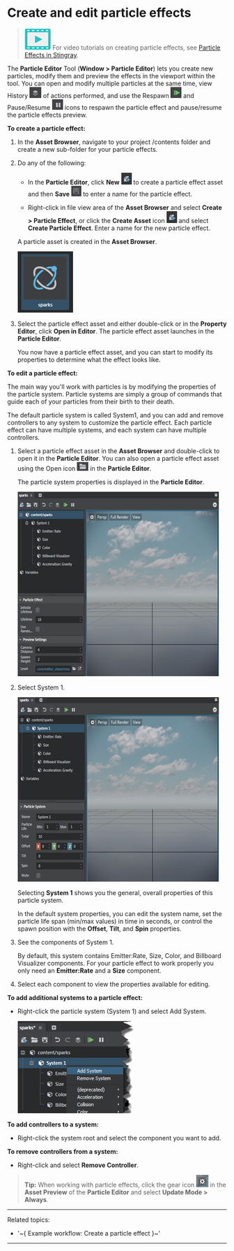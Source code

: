 # Create and edit particle effects

> ![](../images/icon_video.png) For video tutorials on creating particle effects, see <a href="http://area.autodesk.com/learning/creating-particle-effects-in-stingray" target="blank">Particle Effects in Stingray</a>.

The **Particle Editor** Tool (**Window > Particle Editor**) lets you create new particles, modify them and preview the effects in the viewport within the tool. You can open and modify multiple particles at the same time, view History ![](../images/icon_partEd_history.png) of actions performed, and use the Respawn ![](../images/icon_particle_respawn.png) and Pause/Resume ![](../images/icon_partEd_pause.png) icons to respawn the particle effect and pause/resume the particle effects preview.

**To create a particle effect:**

1.	In the **Asset Browser**, navigate to your project /contents folder and create a new sub-folder for your particle effects.

2. Do any of the following:

	-	In the **Particle Editor**, click **New** ![](../images/icon_createAsset.png) to create a particle effect asset and then **Save** ![](../images/icon_save.png) to enter a name for the particle effect.

	-	Right-click in file view area of the **Asset Browser** and select **Create > Particle Effect**, or click the **Create Asset** icon ![](../images/icon_createAsset.png) and select **Create Particle Effect**. Enter a name for the new particle effect.


	A particle asset is created in the **Asset Browser**.

	![](../images/create_particle.png)

3.	Select the particle effect asset and either double-click or in the **Property Editor**, click **Open in Editor**. The particle effect asset launches in the **Particle Editor**.

	You now have a particle effect asset, and you can start to modify its properties to determine what the effect looks like.

**To edit a particle effect:**

The main way you'll work with particles is by modifying the properties of the particle system.  Particle systems are simply a group of commands that guide each of your particles from their birth to their death.

The default particle system is called System1, and you can add and remove controllers to any system to customize the particle effect. Each particle effect can have multiple systems, and each system can have multiple controllers.

1. Select a particle effect asset in the **Asset Browser** and double-click to open it in the **Particle Editor**. You can also open a particle effect asset using the Open icon ![](../images/icon_scriptEd_Open.png) in the **Particle Editor**.

	The particle system properties is displayed in the **Particle Editor**.

	![](../images/particle_properties.png)

2. Select System 1.

	![](../images/particle_system1.png)

	Selecting **System 1** shows you the general, overall properties of this particle system.

	In the default system properties, you can edit the system name, set the particle life span (min/max values) in time in seconds, or control the spawn position with the **Offset**, **Tilt**, and **Spin** properties.

3. See the components of System 1.

	By default, this system contains Emitter:Rate, Size, Color, and Billboard Visualizer components. For your particle effect to work properly you only need an **Emitter:Rate** and a **Size** component.

6. Select each component to view the properties available for editing.

**To add additional systems to a particle effect:**

-	Right-click the particle system (System 1) and select Add System.

	![](../images/particle_add_system.png)

**To add controllers to a system:**

- Right-click the system root and select the component you want to add.

**To remove controllers from a system:**

-	Right-click and select **Remove Controller**.

> **Tip:** When working with particle effects, click the gear icon ![](../images/icon_assetPreview.png) in the **Asset Preview** of the **Particle Editor** and select **Update Mode > Always**.

---
Related topics:
-	'~{ Example workflow: Create a particle effect }~'
---
